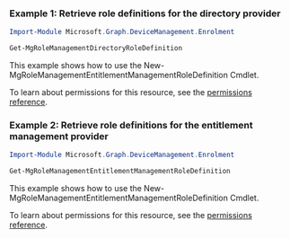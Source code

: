 ### Example 1: Retrieve role definitions for the directory provider

```powershellImport-Module Microsoft.Graph.DeviceManagement.Enrolment

Get-MgRoleManagementDirectoryRoleDefinition
```
This example shows how to use the New-MgRoleManagementEntitlementManagementRoleDefinition Cmdlet.
To learn about permissions for this resource, see the [permissions reference](/graph/permissions-reference).

### Example 2: Retrieve role definitions for the entitlement management provider

```powershellImport-Module Microsoft.Graph.DeviceManagement.Enrolment

Get-MgRoleManagementEntitlementManagementRoleDefinition
```
This example shows how to use the New-MgRoleManagementEntitlementManagementRoleDefinition Cmdlet.
To learn about permissions for this resource, see the [permissions reference](/graph/permissions-reference).


